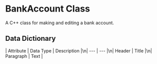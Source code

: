 # BankAccount Class

A C++ class for making and editing a bank account.

## Data Dictionary
| Attribute | Data Type | Description |\n|
--- | --- |\n| Header | Title
|\n| Paragraph | Text
|